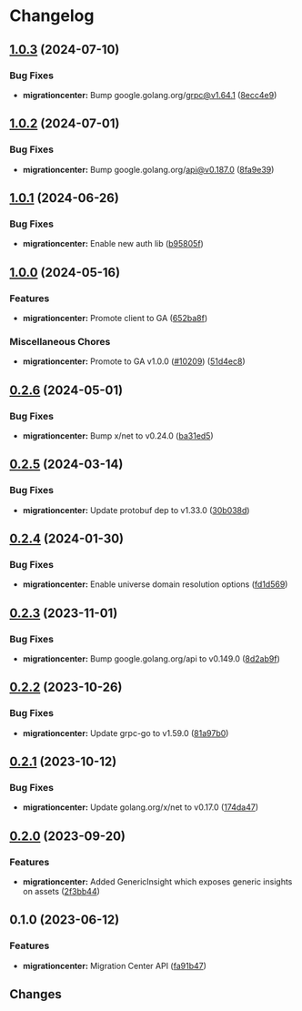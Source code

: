 # Changelog


## [1.0.3](https://github.com/googleapis/google-cloud-go/compare/migrationcenter/v1.0.2...migrationcenter/v1.0.3) (2024-07-10)


### Bug Fixes

* **migrationcenter:** Bump google.golang.org/grpc@v1.64.1 ([8ecc4e9](https://github.com/googleapis/google-cloud-go/commit/8ecc4e9622e5bbe9b90384d5848ab816027226c5))

## [1.0.2](https://github.com/googleapis/google-cloud-go/compare/migrationcenter/v1.0.1...migrationcenter/v1.0.2) (2024-07-01)


### Bug Fixes

* **migrationcenter:** Bump google.golang.org/api@v0.187.0 ([8fa9e39](https://github.com/googleapis/google-cloud-go/commit/8fa9e398e512fd8533fd49060371e61b5725a85b))

## [1.0.1](https://github.com/googleapis/google-cloud-go/compare/migrationcenter/v1.0.0...migrationcenter/v1.0.1) (2024-06-26)


### Bug Fixes

* **migrationcenter:** Enable new auth lib ([b95805f](https://github.com/googleapis/google-cloud-go/commit/b95805f4c87d3e8d10ea23bd7a2d68d7a4157568))

## [1.0.0](https://github.com/googleapis/google-cloud-go/compare/migrationcenter/v0.2.6...migrationcenter/v1.0.0) (2024-05-16)


### Features

* **migrationcenter:** Promote client to GA ([652ba8f](https://github.com/googleapis/google-cloud-go/commit/652ba8fa79d4d23b4267fd201acf5ca692228959))


### Miscellaneous Chores

* **migrationcenter:** Promote to GA v1.0.0 ([#10209](https://github.com/googleapis/google-cloud-go/issues/10209)) ([51d4ec8](https://github.com/googleapis/google-cloud-go/commit/51d4ec8c0a40f7b746f0fbf79a050056b0aad18c))

## [0.2.6](https://github.com/googleapis/google-cloud-go/compare/migrationcenter/v0.2.5...migrationcenter/v0.2.6) (2024-05-01)


### Bug Fixes

* **migrationcenter:** Bump x/net to v0.24.0 ([ba31ed5](https://github.com/googleapis/google-cloud-go/commit/ba31ed5fda2c9664f2e1cf972469295e63deb5b4))

## [0.2.5](https://github.com/googleapis/google-cloud-go/compare/migrationcenter/v0.2.4...migrationcenter/v0.2.5) (2024-03-14)


### Bug Fixes

* **migrationcenter:** Update protobuf dep to v1.33.0 ([30b038d](https://github.com/googleapis/google-cloud-go/commit/30b038d8cac0b8cd5dd4761c87f3f298760dd33a))

## [0.2.4](https://github.com/googleapis/google-cloud-go/compare/migrationcenter/v0.2.3...migrationcenter/v0.2.4) (2024-01-30)


### Bug Fixes

* **migrationcenter:** Enable universe domain resolution options ([fd1d569](https://github.com/googleapis/google-cloud-go/commit/fd1d56930fa8a747be35a224611f4797b8aeb698))

## [0.2.3](https://github.com/googleapis/google-cloud-go/compare/migrationcenter/v0.2.2...migrationcenter/v0.2.3) (2023-11-01)


### Bug Fixes

* **migrationcenter:** Bump google.golang.org/api to v0.149.0 ([8d2ab9f](https://github.com/googleapis/google-cloud-go/commit/8d2ab9f320a86c1c0fab90513fc05861561d0880))

## [0.2.2](https://github.com/googleapis/google-cloud-go/compare/migrationcenter/v0.2.1...migrationcenter/v0.2.2) (2023-10-26)


### Bug Fixes

* **migrationcenter:** Update grpc-go to v1.59.0 ([81a97b0](https://github.com/googleapis/google-cloud-go/commit/81a97b06cb28b25432e4ece595c55a9857e960b7))

## [0.2.1](https://github.com/googleapis/google-cloud-go/compare/migrationcenter/v0.2.0...migrationcenter/v0.2.1) (2023-10-12)


### Bug Fixes

* **migrationcenter:** Update golang.org/x/net to v0.17.0 ([174da47](https://github.com/googleapis/google-cloud-go/commit/174da47254fefb12921bbfc65b7829a453af6f5d))

## [0.2.0](https://github.com/googleapis/google-cloud-go/compare/migrationcenter/v0.1.0...migrationcenter/v0.2.0) (2023-09-20)


### Features

* **migrationcenter:** Added GenericInsight which exposes generic insights on assets ([2f3bb44](https://github.com/googleapis/google-cloud-go/commit/2f3bb443e9fa6968d20806f86b391dad85970afc))

## 0.1.0 (2023-06-12)


### Features

* **migrationcenter:** Migration Center API ([fa91b47](https://github.com/googleapis/google-cloud-go/commit/fa91b478a55d6347f5c4fd29f2490316b2f31072))

## Changes
